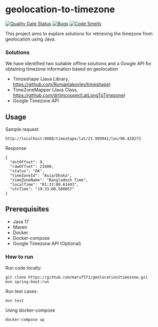 # geolocation-to-timezone
[![Quality Gate Status](https://sonarcloud.io/api/project_badges/measure?project=maruf571_geolocation2timezone&metric=alert_status)](https://sonarcloud.io/summary/new_code?id=maruf571_geolocation2timezone)
[![Bugs](https://sonarcloud.io/api/project_badges/measure?project=maruf571_geolocation2timezone&metric=bugs)](https://sonarcloud.io/summary/new_code?id=maruf571_geolocation2timezone)
[![Code Smells](https://sonarcloud.io/api/project_badges/measure?project=maruf571_geolocation2timezone&metric=code_smells)](https://sonarcloud.io/summary/new_code?id=maruf571_geolocation2timezone)

This project aims to explore solutions for retrieving the timezone from geolocation using Java.


### Solutions 
We have identified two suitable offline solutions and a Google API for obtaining timezone information based on geolocation

* Timzeshape (Java Library, https://github.com/RomanIakovlev/timeshape)
* TimeZoneMapper (Java Class, https://github.com/drtimcooper/LatLongToTimezone)
* Google Timezone API


## Usage
Sample request
```
http://localhost:8080/timeshape/lat/23.999941/lon/90.420273
```

Response
```
{
  "dstOffset": 0,
  "rawOffset": 21600,
  "status": "OK",
  "timeZoneId": "Asia/Dhaka",
  "timeZoneName": "Bangladesh Time",
  "localTime": "01:33:00.61443",
  "utcTime": "19:33:00.588057"
}
```

## Prerequisites
* Java 17
* Maven
* Docker
* Docker-compose
* Google Timezone API (Optional)


### How to run
Run code locally:
```
git clone https://github.com/maruf571/geolocation2timezone.git
mvn spring-boot:run
```

Run test cases:
```
mvn test
```

Using docker-compose
```
docker-compose up
```


